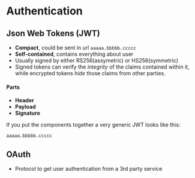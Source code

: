# Authentication

## Json Web Tokens (JWT)

- **Compact**, could be sent in url `aaaaa.bbbbb.ccccc`
- **Self-contained**, contains everything about user
- Usually signed by either RS256(assymetric) or HS256(symmetric)
-  Signed tokens can verify the *integrity* of the claims contained within it, while encrypted tokens *hide* those claims from other parties.

#### Parts

- **Header**
- **Payload**
- **Signature**

If you put the components together a very generic JWT looks like this:

```
aaaaa.bbbbb.ccccc
```

## OAuth

- Protocol to get user authentication from a 3rd party service